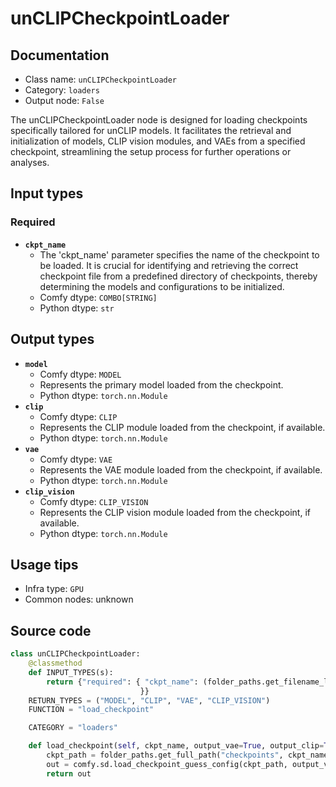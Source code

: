 # unCLIPCheckpointLoader
## Documentation
- Class name: `unCLIPCheckpointLoader`
- Category: `loaders`
- Output node: `False`

The unCLIPCheckpointLoader node is designed for loading checkpoints specifically tailored for unCLIP models. It facilitates the retrieval and initialization of models, CLIP vision modules, and VAEs from a specified checkpoint, streamlining the setup process for further operations or analyses.
## Input types
### Required
- **`ckpt_name`**
    - The 'ckpt_name' parameter specifies the name of the checkpoint to be loaded. It is crucial for identifying and retrieving the correct checkpoint file from a predefined directory of checkpoints, thereby determining the models and configurations to be initialized.
    - Comfy dtype: `COMBO[STRING]`
    - Python dtype: `str`
## Output types
- **`model`**
    - Comfy dtype: `MODEL`
    - Represents the primary model loaded from the checkpoint.
    - Python dtype: `torch.nn.Module`
- **`clip`**
    - Comfy dtype: `CLIP`
    - Represents the CLIP module loaded from the checkpoint, if available.
    - Python dtype: `torch.nn.Module`
- **`vae`**
    - Comfy dtype: `VAE`
    - Represents the VAE module loaded from the checkpoint, if available.
    - Python dtype: `torch.nn.Module`
- **`clip_vision`**
    - Comfy dtype: `CLIP_VISION`
    - Represents the CLIP vision module loaded from the checkpoint, if available.
    - Python dtype: `torch.nn.Module`
## Usage tips
- Infra type: `GPU`
- Common nodes: unknown


## Source code
```python
class unCLIPCheckpointLoader:
    @classmethod
    def INPUT_TYPES(s):
        return {"required": { "ckpt_name": (folder_paths.get_filename_list("checkpoints"), ),
                             }}
    RETURN_TYPES = ("MODEL", "CLIP", "VAE", "CLIP_VISION")
    FUNCTION = "load_checkpoint"

    CATEGORY = "loaders"

    def load_checkpoint(self, ckpt_name, output_vae=True, output_clip=True):
        ckpt_path = folder_paths.get_full_path("checkpoints", ckpt_name)
        out = comfy.sd.load_checkpoint_guess_config(ckpt_path, output_vae=True, output_clip=True, output_clipvision=True, embedding_directory=folder_paths.get_folder_paths("embeddings"))
        return out

```
